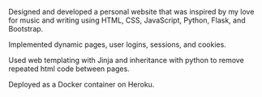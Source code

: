 Designed and developed a personal website that was inspired by my love for music and writing using HTML, CSS, JavaScript, Python, Flask, and Bootstrap. 

Implemented dynamic pages, user logins, sessions, and cookies.

Used web templating with Jinja and inheritance with python to remove repeated html code between pages.

Deployed as a Docker container on Heroku.
